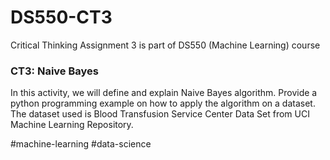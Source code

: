 # DS550-CT3
Critical Thinking Assignment 3 is part of DS550 (Machine Learning) course

### CT3: Naive Bayes 

In this activity, we will define and explain Naive Bayes algorithm. Provide a python programming example on how to apply the algorithm on a dataset. The dataset used is Blood Transfusion Service Center Data Set from UCI Machine Learning Repository. 

#machine-learning #data-science

